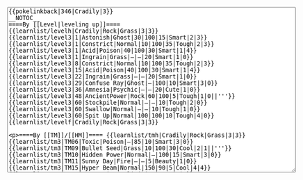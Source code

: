 </p><textarea readonly="" accesskey="," id="wpTextbox1" cols="80" rows="25" style="" class="mw-editfont-monospace" lang="en" dir="ltr" name="wpTextbox1">{{pokelinkback|346|Cradily|3}}
__NOTOC__
====By [[Level|leveling up]]====
{{learnlist/levelh|Cradily|Rock|Grass|3|3}}
{{learnlist/level3|1|Astonish|Ghost|30|100|15|Smart|2|3}}
{{learnlist/level3|1|Constrict|Normal|10|100|35|Tough|2|3}}
{{learnlist/level3|1|Acid|Poison|40|100|30|Smart|1|4}}
{{learnlist/level3|1|Ingrain|Grass|—|—|20|Smart|1|0}}
{{learnlist/level3|8|Constrict|Normal|10|100|35|Tough|2|3}}
{{learnlist/level3|15|Acid|Poison|40|100|30|Smart|1|4}}
{{learnlist/level3|22|Ingrain|Grass|—|—|20|Smart|1|0}}
{{learnlist/level3|29|Confuse Ray|Ghost|—|100|10|Smart|3|0}}
{{learnlist/level3|36|Amnesia|Psychic|—|—|20|Cute|1|0}}
{{learnlist/level3|48|AncientPower|Rock|60|100|5|Tough|1|0||'''}}
{{learnlist/level3|60|Stockpile|Normal|—|—|10|Tough|2|0}}
{{learnlist/level3|60|Swallow|Normal|—|—|10|Tough|1|0}}
{{learnlist/level3|60|Spit Up|Normal|100|100|10|Tough|4|0}}
{{learnlist/levelf|Cradily|Rock|Grass|3|3}}

====By [[TM]]/[[HM]]====
{{learnlist/tmh|Cradily|Rock|Grass|3|3}}
{{learnlist/tm3|TM06|Toxic|Poison|—|85|10|Smart|3|0}}
{{learnlist/tm3|TM09|Bullet Seed|Grass|10|100|30|Cool|2|1||'''}}
{{learnlist/tm3|TM10|Hidden Power|Normal|—|100|15|Smart|3|0}}
{{learnlist/tm3|TM11|Sunny Day|Fire|—|—|5|Beauty|1|0}}
{{learnlist/tm3|TM15|Hyper Beam|Normal|150|90|5|Cool|4|4}}
{{learnlist/tm3|TM17|Protect|Normal|—|—|10|Cute|1|0}}
{{learnlist/tm3|TM19|Giga Drain|Grass|60|100|5|Smart|2|1||'''}}
{{learnlist/tm3|TM21|Frustration|Normal|—|100|20|Cute|1|0}}
{{learnlist/tm3|TM22|SolarBeam|Grass|120|100|10|Cool|4|0||'''}}
{{learnlist/tm3|TM26|Earthquake|Ground|100|100|10|Tough|1|3}}
{{learnlist/tm3|TM27|Return|Normal|—|100|20|Cute|1|0}}
{{learnlist/tm3|TM32|Double Team|Normal|—|—|15|Cool|2|0}}
{{learnlist/tm3|TM36|Sludge Bomb|Poison|90|100|10|Tough|2|1}}
{{learnlist/tm3|TM37|Sandstorm|Rock|—|—|10|Tough|3|0}}
{{learnlist/tm3|TM39|Rock Tomb|Rock|50|80|10|Smart|3|0||'''}}
{{learnlist/tm3|TM42|Facade|Normal|70|100|20|Cute|2|0}}
{{learnlist/tm3|TM43|Secret Power|Normal|70|100|20|Smart|1|0}}
{{learnlist/tm3|TM44|Rest|Psychic|—|—|10|Cute|2|0}}
{{learnlist/tm3|TM45|Attract|Normal|—|100|15|Cute|2|0}}
{{learnlist/tm3|HM04|Strength|Normal|80|100|15|Tough|2|1}}
{{learnlist/tm3|HM06|Rock Smash|Fighting|20|100|15|Tough|1|0}}
{{learnlist/tmf|Cradily|Rock|Grass|3|3}}

====By {{pkmn|breeding}}====
{{learnlist/breedh|Cradily|Rock|Grass|3|3}}
{{learnlist/breed3|{{MSP/3|072|Tentacool}}{{MSP/3|073|Tentacruel}}|Barrier|Psychic|—|—|30|Cool|1|0}}
{{learnlist/breed3|{{MSP/3|222|Corsola}}|Mirror Coat|Psychic|—|100|20|Beauty|2|0}}
{{learnlist/breed3|{{MSP/3|222|Corsola}}|Recover|Normal|—|—|20|Smart|2|1}}
{{learnlist/breed3|{{MSP/3|138|Omanyte}}{{MSP/3|139|Omastar}}{{MSP/3|222|Corsola}}{{MSP/3|347|Anorith}}{{MSP/3|348|Armaldo}}|Rock Slide|Rock|75|90|10|Tough|1|3|*|'''}}
{{learnlist/breedf|Cradily|Rock|Grass|3|3}}

====By [[Move Tutor|tutoring]]====
{{learnlist/tutorh|Cradily|Rock|Grass|3|3}}
{{learnlist/tutor3|Body Slam|Normal|85|100|15|Tough|1|4|||yes|yes|yes}}
{{learnlist/tutor3|Double-Edge|Normal|120|100|15|Tough|6|0|||yes|yes|yes}}
{{learnlist/tutor3|Endure|Normal|—|—|10|Tough|2|0|||no|yes|no}}
{{learnlist/tutor3|Mimic|Normal|—|—|10|Cute|1|0|||yes|yes|yes}}
{{learnlist/tutor3|Mud-Slap|Ground|20|100|10|Cute|2|1|||no|yes|no}}
{{learnlist/tutor3|Psych Up|Normal|—|—|10|Smart|2|0|||no|yes|no}}
{{learnlist/tutor3|Rock Slide|Rock|75|90|10|Tough|1|3||'''|yes|yes|no}}
{{learnlist/tutor3|Sleep Talk|Normal|—|—|10|Cute|3|0|||no|yes|no}}
{{learnlist/tutor3|Snore|Normal|40|100|15|Cute|4|0|||no|yes|no}}
{{learnlist/tutor3|Substitute|Normal|—|—|10|Smart|2|0|||yes|yes|yes}}
{{learnlist/tutor3|Swagger|Normal|—|90|15|Cute|2|0|||no|yes|yes}}
{{learnlist/tutorf|Cradily|Rock|Grass|3|3}}

====By a prior [[evolution]]====
{{Learnlist/prevoh|Cradily|Rock|Grass|3|3}}
{{Learnlist/prevo3null}}
{{Learnlist/prevof|Cradily|Rock|Grass|3|3}}

[[fr:Vacilys/Génération 3]]
[[it:Cradily/Mosse apprese in terza generazione]]
[[ja:ユレイドル/第六世代以前のおぼえるわざ]]
[[zh:摇篮百合/第三世代招式表]]
